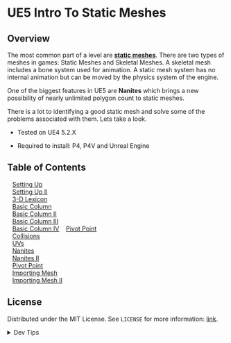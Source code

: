 # UE5 Intro To Static Meshes

<!-- OVERVIEW -->
## Overview

The most common part of a level are **[static meshes](https://en.wikipedia.org/wiki/Static_mesh)**.  There are two types of meshes in games: Static Meshes and Skeletal Meshes.  A skeletal mesh includes a bone system used for animation.  A static mesh system has no internal animation but can be moved by the physics system of the engine.

One of the biggest features in UE5 are **Nanites** which brings a new possibility of nearly unlimited polygon count to static meshes.

 There is a lot to identifying a good static mesh and solve some of the problems associated with them.  Lets take a look.


* Tested on UE4 5.2.X

* Required to install: P4, P4V and Unreal Engine

<!-- TOC -->
## Table of Contents
<kbd></kbd> &nbsp;&nbsp; [Setting Up](setting-up/README.md#user-content-setting-up) <br>
<kbd></kbd> &nbsp;&nbsp; [Setting Up II](setting-up-ii/README.md#user-content-setting-up-ii) <br>
<kbd></kbd> &nbsp;&nbsp; [3-D Lexicon](lexicon/README.md#user-content-3-d-lexicon) <br>
<kbd></kbd> &nbsp;&nbsp; [Basic Column](basic-column/README.md#user-content-basic-column) <br>
<kbd></kbd> &nbsp;&nbsp; [Basic Column II](basic-column-ii/README.md#user-content-basic-column-ii) <br>
<kbd></kbd> &nbsp;&nbsp; [Basic Column III](basic-column-iii/README.md#user-content-basic-column-iii) <br>
<kbd></kbd> &nbsp;&nbsp; [Basic Column IV](basic-column-iv/README.md#user-content-basic-column-iv) 
<kbd></kbd> &nbsp;&nbsp; [Pivot Point](pivot-point/README.md#user-content-pivot-point) <br>
<kbd></kbd> &nbsp;&nbsp; [Collisions](collisions/README.md#user-content-collisions)<br>
<kbd></kbd> &nbsp;&nbsp; [UVs](uvs/README.md#user-content-uvs)<br>
<kbd></kbd> &nbsp;&nbsp; [Nanites](nanites/README.md#user-content-nanites) <br>
<kbd></kbd> &nbsp;&nbsp; [Nanites II](nanites-ii/README.md#user-content-nanites-ii) <br>
<kbd></kbd> &nbsp;&nbsp; [Pivot Point](pivot-point/README.md#user-content-pivot-point) <br>
<kbd></kbd> &nbsp;&nbsp; [Importing Mesh](importing-mesh/README.md#user-content-importing-mesh) <br>
<kbd></kbd> &nbsp;&nbsp; [Importing Mesh II](importing-mesh-ii/README.md#user-content-importing-mesh-ii) <br>

<!-- LICENSE -->
## License
Distributed under the MIT License. See `LICENSE` for more information: [link](LICENSE).


</p>
</details>
<details><summary>Dev Tips</summary>
make git m="add commit message"
</details>
